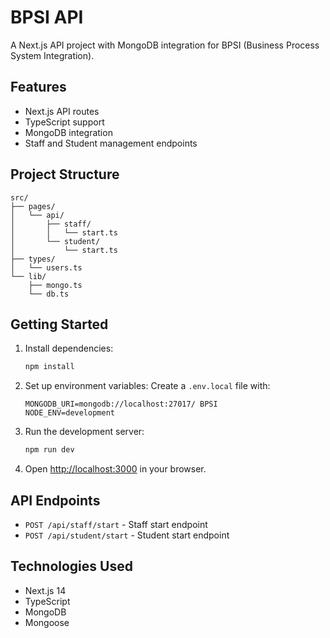 #  BPSI API

A Next.js API project with MongoDB integration for  BPSI (Business Process System Integration).

## Features

- Next.js API routes
- TypeScript support
- MongoDB integration
- Staff and Student management endpoints

## Project Structure

```
src/
├── pages/
│   └── api/
│       ├── staff/
│       │   └── start.ts
│       └── student/
│           └── start.ts
├── types/
│   └── users.ts
└── lib/
    ├── mongo.ts
    └── db.ts
```

## Getting Started

1. Install dependencies:
   ```bash
   npm install
   ```

2. Set up environment variables:
   Create a `.env.local` file with:
   ```
   MONGODB_URI=mongodb://localhost:27017/ BPSI
   NODE_ENV=development
   ```

3. Run the development server:
   ```bash
   npm run dev
   ```

4. Open [http://localhost:3000](http://localhost:3000) in your browser.

## API Endpoints

- `POST /api/staff/start` - Staff start endpoint
- `POST /api/student/start` - Student start endpoint

## Technologies Used

- Next.js 14
- TypeScript
- MongoDB
- Mongoose 